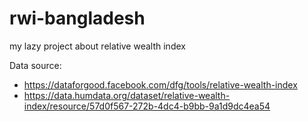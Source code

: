 # rwi-bangladesh
my lazy project about relative wealth index

Data source: 
* https://dataforgood.facebook.com/dfg/tools/relative-wealth-index
* https://data.humdata.org/dataset/relative-wealth-index/resource/57d0f567-272b-4dc4-b9bb-9a1d9dc4ea54
